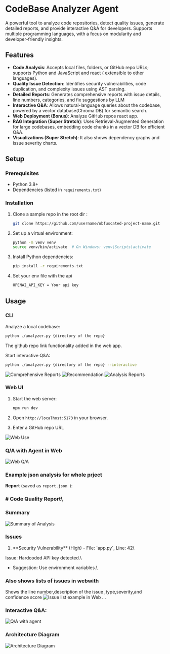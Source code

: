 # CodeBase Analyzer Agent

A powerful tool to analyze code repositories, detect quality issues, generate detailed reports, and provide interactive Q&A for developers. Supports multiple programming languages, with a focus on modularity and developer-friendly insights.

## Features

- **Code Analysis**: Accepts local files, folders, or GitHub repo URLs; supports Python and JavaScript and react  ( extensible to other languages).
- **Quality Issue Detection**: Identifies security vulnerabilities, code duplication, and complexity issues using AST parsing.
- **Detailed Reports**: Generates comprehensive reports with issue details, line numbers, categories, and fix suggestions by LLM 
- **Interactive Q&A**: Allows natural-language queries about the codebase, powered by a vector database(Chroma DB) for semantic search.
- **Web Deployment (Bonus)**: Analyze GitHub repos react app.
- **RAG Integration (Super Stretch)**: Uses Retrieval-Augmented Generation for large codebases, embedding code chunks in a vector DB for efficient Q&A.
- **Visualizations (Super Stretch)**: It also shows dependency graphs and issue severity charts.

## Setup

### Prerequisites

- Python 3.8+
- Dependencies (listed in `requirements.txt`)

### Installation

1. Clone a sample repo in the root dir :

   ```bash
   git clone https://github.com/username/obfuscated-project-name.git
   ```

2. Set up a virtual environment:

   ```bash
   python -m venv venv
   source venv/bin/activate  # On Windows: venv\Scripts\activate
   ```

3. Install Python dependencies:

   ```bash
   pip install -r requirements.txt
   ```
4. Set your env file with the api
   ```bash
   OPENAI_API_KEY = Your api key 
   ```


## Usage

### CLI

Analyze a local codebase:

```bash
python ./analyzer.py {directory of the repo} 
```
The github repo link functionality added in the web app.

Start interactive Q&A:

```bash
python ./analyzer.py {directory of the repo} --interactive
```

![Comprehensive Reports](images/com-rep.png)
![Recommendation](images/rec.png)
![Analysis Reports](images/rep2.png)


### Web UI

1. Start the web server:

   ```bash
   npm run dev
   ```

2. Open `http://localhost:5173` in your browser.

3. Enter a GitHub repo URL 

![Web Use](images/webuse.png)

### Q/A with Agent in Web
![Web Q/A](images/webqa.png)

### Example json analysis for whole prject

**Report** (saved as `report.json `):

### # Code Quality Report\\

### Summary
![Summary of Analysis](images/summary.png)

### Issues
1. \*\*Security Vulnerability\*\* (High) - File: \`app.py\`, Line: 42\\

Issue: Hardcoded API key detected.\\

- Suggestion: Use environment variables.\

### Also shows lists of  issues in webwith 
Shows the line number,description of the issue ,type,severity,and confidence score
![Issue list example in Web](images/issuelist.png)
     ...

### **Interactive Q&A**:
![Q/A with agent](images/qa.png)


### Architecture Diagram

![Architecture Diagram](images/arch.png)
